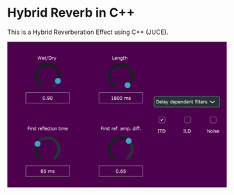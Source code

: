 # Hybrid Reverb in C++

This is a Hybrid Reverberation Effect using C++ (JUCE). 

![Hybrid_Reverb_GUI](https://github.com/Adas0/Hybrid_Reverb_CPP/blob/master/gui_poprawne.PNG)


